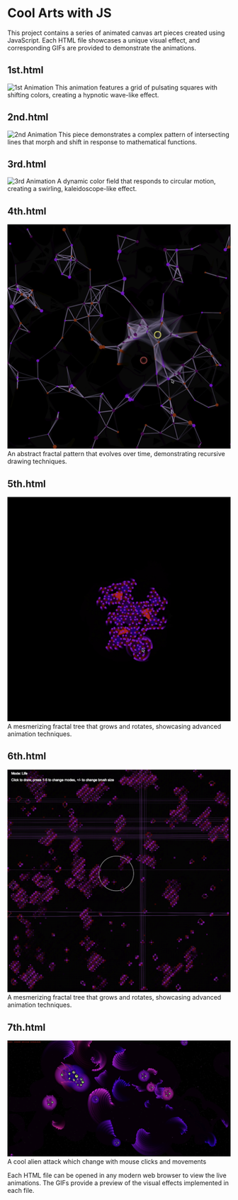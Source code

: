 # Cool Arts with JS

This project contains a series of animated canvas art pieces created using JavaScript. Each HTML file showcases a unique visual effect, and corresponding GIFs are provided to demonstrate the animations.

## 1st.html
![1st Animation](1.png)
This animation features a grid of pulsating squares with shifting colors, creating a hypnotic wave-like effect.

## 2nd.html
![2nd Animation](2.png)
This piece demonstrates a complex pattern of intersecting lines that morph and shift in response to mathematical functions.

## 3rd.html
![3rd Animation](3.png)
A dynamic color field that responds to circular motion, creating a swirling, kaleidoscope-like effect.

## 4th.html
![4th Animation](4.png)
An abstract fractal pattern that evolves over time, demonstrating recursive drawing techniques.

## 5th.html
![5th Animation](5.png)
A mesmerizing fractal tree that grows and rotates, showcasing advanced animation techniques.

## 6th.html
![6th Animation](6th.png)
A mesmerizing fractal tree that grows and rotates, showcasing advanced animation techniques.

## 7th.html
![7th Animation](7th.png)
A cool alien attack which change with mouse clicks and movements

Each HTML file can be opened in any modern web browser to view the live animations. The GIFs provide a preview of the visual effects implemented in each file.